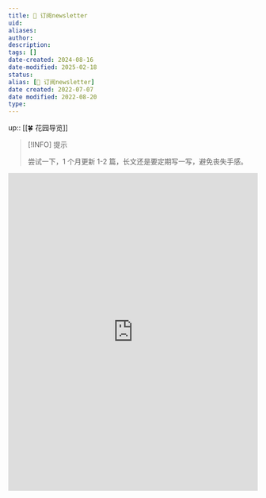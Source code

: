 ```yaml
---
title: 📩 订阅newsletter
uid: 
aliases: 
author: 
description: 
tags: []
date-created: 2024-08-16
date-modified: 2025-02-18
status: 
alias: [📩 订阅newsletter]
date created: 2022-07-07
date modified: 2022-08-20
type: 
---
```


up:: [[🍀 花园导览]]

> [!INFO] 提示
>
> 尝试一下，1 个月更新 1-2 篇，长文还是要定期写一写，避免丧失手感。

<iframe border=0 frameborder=0 src="https://oldwinter.zhubai.love/" allow="fullscreen" style="height: 640px; width: 100%; z-index: 999;"></iframe>
